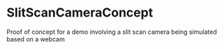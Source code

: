 # SlitScanCameraConcept
Proof of concept for a demo involving a slit scan camera being simulated based on a webcam
